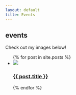 ```yaml
---
layout: default
title: Events
---
```

 
<section class="content">
  <h2>events</h2>
 
  <p>Check out my images below!</p>
</section>
 
<ul class="entries">
  {% for post in site.posts %}
 
  <li>
    <a href="{{ post.url }}">
      <img src="{{ post.image }}" />
      <h3>{{ post.title }}</h3>
    </a>
  </li>
 
  {% endfor %}
</ul>
